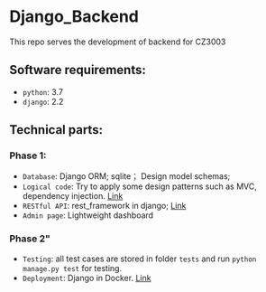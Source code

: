 # Django_Backend
 This repo serves the development of backend for CZ3003


## Software requirements:
* `python`: 3.7
* `django`: 2.2


## Technical parts:
### Phase 1:
* `Database`: Django ORM; sqlite； Design model schemas;
* `Logical code`: Try to apply some design patterns such as MVC, dependency injection.  [Link](https://subscription.packtpub.com/book/web_development/9781788831345/1/ch01lvl1sec13/what-is-a-pattern)
* `RESTful API`: rest_framework in django; [Link](https://www.django-rest-framework.org/tutorial/quickstart/)
* `Admin page`: Lightweight dashboard

### Phase 2"
* `Testing`:  all test cases are stored in folder `tests` and run `python manage.py test` for testing.
* `Deployment`: Django in Docker. [Link](https://docs.docker.com/compose/django/)
